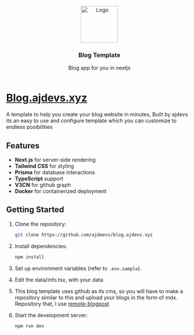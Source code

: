 <p align="center">
  <a href="https://github.com/ShivaBhattacharjee/Muxik">
    <img src="https://github.com/user-attachments/assets/32b8cc5f-f4b5-4a9b-a665-a58ccaff64d8" alt="Logo" width="100px" >
  </a>
<br/>
  <h3 align="center">Blog Template</h3>
  <p align="center" >
    Blog app for you in nextjs
    <br/>
    <br/>
  </p>
</p>

# [Blog.ajdevs.xyz](https://github.com/ajdeevs/blog.ajdevs.xyz)

A template to help you create your blog website in minutes, Built by ajdevs its an easy to use and configure template which you can customize to endless posibilities

## Features

- **Next.js** for server-side rendering
- **Tailwind CSS** for styling
- **Prisma** for database interactions
- **TypeScript** support
- **V3CN** for github graph
- **Docker** for containerized deployment

## Getting Started

1. Clone the repository:

   ```bash
   git clone https://github.com/ajdeevs/blog.ajdevs.xyz
   ```

2. Install dependencies:

   ```bash
   npm install
   ```

3. Set up environment variables (refer to `.env.sample`).

4. Edit the data/info.tsx, with your data

5. This blog template uses github as its cms, so you will have to make a repository similar to this and upload your blogs in the form of mdx. Repository that, I use  [remote-blogpost](https://github.com/ajdeevs/remote-blogpost)

5. Start the development server:

   ```bash
   npm run dev
   ```
